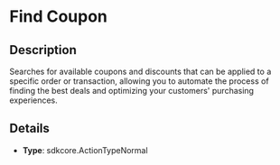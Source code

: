 
# Find Coupon

## Description

Searches for available coupons and discounts that can be applied to a specific order or transaction, allowing you to automate the process of finding the best deals and optimizing your customers' purchasing experiences.

## Details

- **Type**: sdkcore.ActionTypeNormal
